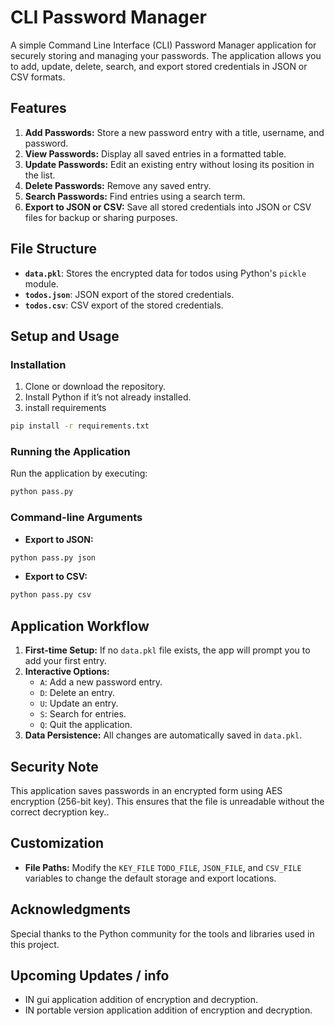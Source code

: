 # CLI Password Manager

A simple Command Line Interface (CLI) Password Manager application for securely storing and managing your passwords. The application allows you to add, update, delete, search, and export stored credentials in JSON or CSV formats.



## Features

1. **Add Passwords:** Store a new password entry with a title, username, and password.
2. **View Passwords:** Display all saved entries in a formatted table.
3. **Update Passwords:** Edit an existing entry without losing its position in the list.
4. **Delete Passwords:** Remove any saved entry.
5. **Search Passwords:** Find entries using a search term.
6. **Export to JSON or CSV:** Save all stored credentials into JSON or CSV files for backup or sharing purposes.



## File Structure

- **`data.pkl`**: Stores the encrypted data for todos using Python's `pickle` module.
- **`todos.json`**: JSON export of the stored credentials.
- **`todos.csv`**: CSV export of the stored credentials.



## Setup and Usage

### Installation

1. Clone or download the repository.
2. Install Python if it’s not already installed.
3. install requirements
```bash
pip install -r requirements.txt
```

### Running the Application

Run the application by executing:

```bash
python pass.py
```

### Command-line Arguments

- **Export to JSON:**

```bash
python pass.py json
```

- **Export to CSV:**

```bash
python pass.py csv
```



## Application Workflow

1. **First-time Setup:** If no `data.pkl` file exists, the app will prompt you to add your first entry.
2. **Interactive Options:**
   - `A`: Add a new password entry.
   - `D`: Delete an entry.
   - `U`: Update an entry.
   - `S`: Search for entries.
   - `Q`: Quit the application.
3. **Data Persistence:** All changes are automatically saved in `data.pkl`.




## Security Note

This application saves passwords in an encrypted form using AES encryption (256-bit key). This ensures that the file is unreadable without the correct decryption key.. 



## Customization

- **File Paths:** Modify the `KEY_FILE` `TODO_FILE`, `JSON_FILE`, and `CSV_FILE` variables to change the default storage and export locations.


## Acknowledgments

Special thanks to the Python community for the tools and libraries used in this project.


## Upcoming Updates / info
- IN gui application addition of encryption and decryption.
- IN portable version application addition of encryption and decryption.
